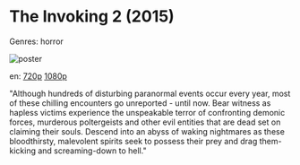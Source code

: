# The Invoking 2 (2015)

Genres: horror

![poster](http://image.tmdb.org/t/p/w500/8r4PNQDZ0QY8I0hSqQU5ZAt7SY1.jpg)

en:
  [720p](magnet:?xt=urn:btih:B9003A1D4A476FB00576052EA4454B860CAE052D&tr=udp://glotorrents.pw:6969/announce&tr=udp://tracker.opentrackr.org:1337/announce&tr=udp://torrent.gresille.org:80/announce&tr=udp://tracker.openbittorrent.com:80&tr=udp://tracker.coppersurfer.tk:6969&tr=udp://tracker.leechers-paradise.org:6969&tr=udp://p4p.arenabg.ch:1337&tr=udp://tracker.internetwarriors.net:1337)
  [1080p](magnet:?xt=urn:btih:E7878BB51D2042CF25578F9F8FB7E5459736410E&tr=udp://glotorrents.pw:6969/announce&tr=udp://tracker.opentrackr.org:1337/announce&tr=udp://torrent.gresille.org:80/announce&tr=udp://tracker.openbittorrent.com:80&tr=udp://tracker.coppersurfer.tk:6969&tr=udp://tracker.leechers-paradise.org:6969&tr=udp://p4p.arenabg.ch:1337&tr=udp://tracker.internetwarriors.net:1337)
  


"Although hundreds of disturbing paranormal events occur every year, most of these chilling encounters go unreported - until now. Bear witness as hapless victims experience the unspeakable terror of confronting demonic forces, murderous poltergeists and other evil entities that are dead set on claiming their souls. Descend into an abyss of waking nightmares as these bloodthirsty, malevolent spirits seek to possess their prey and drag them-kicking and screaming-down to hell."